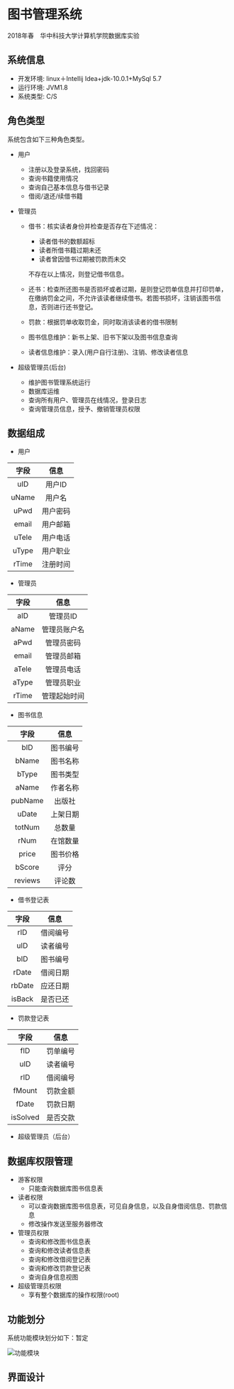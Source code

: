# 图书管理系统
2018年春　华中科技大学计算机学院数据库实验

## 系统信息

- 开发环境: linux＋Intellij Idea+jdk-10.0.1+MySql 5.7
- 运行环境: JVM1.8
- 系统类型: C/S

## 角色类型

系统包含如下三种角色类型。

- 用户

  - 注册以及登录系统，找回密码
  - 查询书籍使用情况
  - 查询自己基本信息与借书记录
  - 借阅/退还/续借书籍

- 管理员

  - 借书：核实读者身份并检查是否存在下述情况：

    - 读者借书的数额超标
    - 读者所借书籍过期未还
    - 读者曾因借书过期被罚款而未交

    不存在以上情况，则登记借书信息。

  - 还书：检查所还图书是否损坏或者过期，是则登记罚单信息并打印罚单，在缴纳罚金之间，不允许该读者继续借书。若图书损坏，注销该图书信息，否则进行还书登记。

  - 罚款：根据罚单收取罚金，同时取消该读者的借书限制

  - 图书信息维护：新书上架、旧书下架以及图书信息查询

  - 读者信息维护：录入(用户自行注册)、注销、修改读者信息

- 超级管理员(后台)

  - 维护图书管理系统运行
  - 数据库运维
  - 查询所有用户、管理员在线情况，登录日志
  - 查询管理员信息，授予、撤销管理员权限

## 数据组成

- 用户

|  字段   |  信息  |
| :---: | :--: |
|  uID  | 用户ID |
| uName | 用户名  |
| uPwd  | 用户密码 |
| email | 用户邮箱 |
| uTele | 用户电话 |
| uType | 用户职业 |
| rTime | 注册时间 |



- 管理员

|  字段   |   信息   |
| :---: | :----: |
|  aID  | 管理员ID  |
| aName | 管理员账户名 |
| aPwd  | 管理员密码  |
| email | 管理员邮箱  |
| aTele | 管理员电话  |
| aType | 管理员职业  |
| rTime | 管理起始时间 |



- 图书信息

|   字段    |  信息  |
| :-----: | :--: |
|   bID   | 图书编号 |
|  bName  | 图书名称 |
|  bType  | 图书类型 |
|  aName  | 作者名称 |
| pubName | 出版社  |
|  uDate  | 上架日期 |
| totNum  | 总数量  |
|  rNum   | 在馆数量 |
|  price  | 图书价格 |
| bScore  |  评分  |
| reviews | 评论数  |

- 借书登记表


|   字段   |  信息  |
| :----: | :--: |
|  rID   | 借阅编号 |
|  uID   | 读者编号 |
|  bID   | 图书编号 |
| rDate  | 借阅日期 |
| rbDate | 应还日期 |
| isBack | 是否已还 |




- 罚款登记表


|    字段    |  信息  |
| :------: | :--: |
|   fID    | 罚单编号 |
|   uID    | 读者编号 |
|   rID    | 借阅编号 |
|  fMount  | 罚款金额 |
|  fDate   | 罚款日期 |
| isSolved | 是否交款 |



- 超级管理员（后台）


## 数据库权限管理

- 游客权限
  - 只能查询数据库图书信息表
- 读者权限
  - 可以查询数据库图书信息表，可见自身信息，以及自身借阅信息、罚款信息
  - 修改操作发送至服务器修改
- 管理员权限
  - 查询和修改图书信息表
  - 查询和修改读者信息表
  - 查询和修改借阅登记表
  - 查询和修改罚款登记表
  - 查询自身信息视图
- 超级管理员权限
  - 享有整个数据库的操作权限(root)

## 功能划分

系统功能模块划分如下：暂定

![功能模块](https://github.com/cckevincyh/LibrarySystem/raw/master/img/0.png)



## 界面设计



